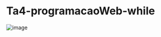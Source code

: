 # Ta4-programacaoWeb-while

![image](https://user-images.githubusercontent.com/66571686/198358525-26aff7b1-fb54-4b3e-a2ea-afc12cd3c352.png)

